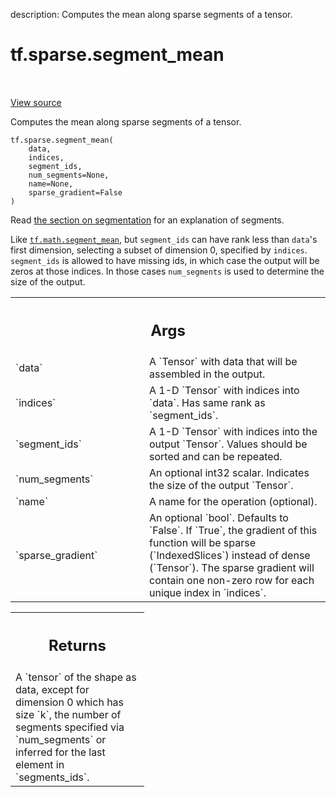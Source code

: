 description: Computes the mean along sparse segments of a tensor.

<div itemscope itemtype="http://developers.google.com/ReferenceObject">
<meta itemprop="name" content="tf.sparse.segment_mean" />
<meta itemprop="path" content="Stable" />
</div>

# tf.sparse.segment_mean

<!-- Insert buttons and diff -->

<table class="tfo-notebook-buttons tfo-api nocontent" align="left">

</table>

<a target="_blank" class="external" href="/code/stable/tensorflow/python/ops/math_ops.py">View source</a>



Computes the mean along sparse segments of a tensor.


<pre class="devsite-click-to-copy prettyprint lang-py tfo-signature-link">
<code>tf.sparse.segment_mean(
    data,
    indices,
    segment_ids,
    num_segments=None,
    name=None,
    sparse_gradient=False
)
</code></pre>



<!-- Placeholder for "Used in" -->

Read [the section on
segmentation](https://www.tensorflow.org/versions/r2.0/api_docs/python/tf/math#about_segmentation)
for an explanation of segments.

Like <a href="../../tf/math/segment_mean.md"><code>tf.math.segment_mean</code></a>, but `segment_ids` can have rank less than
`data`'s first dimension, selecting a subset of dimension 0, specified by
`indices`.
`segment_ids` is allowed to have missing ids, in which case the output will
be zeros at those indices. In those cases `num_segments` is used to determine
the size of the output.

<!-- Tabular view -->
 <table class="responsive fixed orange">
<colgroup><col width="214px"><col></colgroup>
<tr><th colspan="2"><h2 class="add-link">Args</h2></th></tr>

<tr>
<td>
`data`<a id="data"></a>
</td>
<td>
A `Tensor` with data that will be assembled in the output.
</td>
</tr><tr>
<td>
`indices`<a id="indices"></a>
</td>
<td>
A 1-D `Tensor` with indices into `data`. Has same rank as
`segment_ids`.
</td>
</tr><tr>
<td>
`segment_ids`<a id="segment_ids"></a>
</td>
<td>
A 1-D `Tensor` with indices into the output `Tensor`. Values
should be sorted and can be repeated.
</td>
</tr><tr>
<td>
`num_segments`<a id="num_segments"></a>
</td>
<td>
An optional int32 scalar. Indicates the size of the output
`Tensor`.
</td>
</tr><tr>
<td>
`name`<a id="name"></a>
</td>
<td>
A name for the operation (optional).
</td>
</tr><tr>
<td>
`sparse_gradient`<a id="sparse_gradient"></a>
</td>
<td>
An optional `bool`. Defaults to `False`. If `True`, the
gradient of this function will be sparse (`IndexedSlices`) instead of
dense (`Tensor`). The sparse gradient will contain one non-zero row for
each unique index in `indices`.
</td>
</tr>
</table>



<!-- Tabular view -->
 <table class="responsive fixed orange">
<colgroup><col width="214px"><col></colgroup>
<tr><th colspan="2"><h2 class="add-link">Returns</h2></th></tr>
<tr class="alt">
<td colspan="2">
A `tensor` of the shape as data, except for dimension 0 which
has size `k`, the number of segments specified via `num_segments` or
inferred for the last element in `segments_ids`.
</td>
</tr>

</table>

